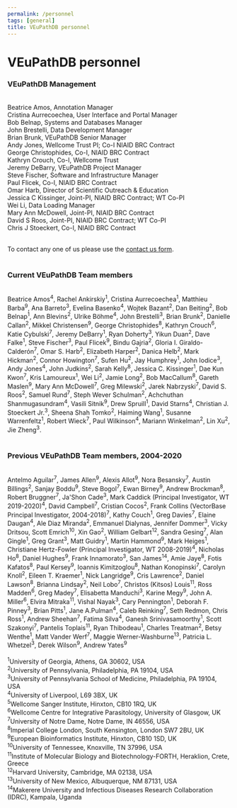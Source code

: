 ```yaml
---
permalink: /personnel
tags: [general]
title: VEuPathDB personnel
---
```

<h1>VEuPathDB personnel</h1>

<div class="static-content">

<h3>VEuPathDB Management</h3><br>

<div>
Beatrice Amos, Annotation Manager<br>
Cristina Aurrecoechea, User Interface and Portal Manager<br>
Bob Belnap, Systems and Databases Manager<br>
John Brestelli, Data Development Manager<br>
Brian Brunk, VEuPathDB Senior Manager<br>
Andy Jones, Wellcome Trust PI; Co-I NIAID BRC Contract <br>
George Christophides, Co-I, NIAID BRC Contract<br>
Kathryn Crouch, Co-I, Wellcome Trust<br>
Jeremy DeBarry, VEuPathDB Project Manager<br>
Steve Fischer, Software and Infrastructure Manager<br>
Paul Flicek, Co-I, NIAID BRC Contract<br>
Omar Harb, Director of Scientific Outreach & Education<br>
Jessica C Kissinger, Joint-PI, NIAID BRC Contract; WT Co-PI<br>
Wei Li, Data Loading Manager<br>
Mary Ann McDowell, Joint-PI, NIAID BRC Contract<br>
David S Roos, Joint-PI, NIAID BRC Contract; WT Co-PI<br>
Chris J Stoeckert, Co-I, NIAID BRC Contract<br><br>

To contact any one of us please use the <a href="/a/app/contact-us">contact us form</a>.<br><br>

<h3>Current VEuPathDB Team members</h3>
    <br>
    Beatrice Amos<sup>4</sup>, Rachel Ankirskiy<sup>1</sup>, Cristina Aurrecoechea<sup>1</sup>, Matthieu Barba<sup>9</sup>, Ana Barreto<sup>3</sup>, Evelina Basenko<sup>4</sup>, Wojtek Bazant<sup>2</sup>, Dan Beiting<sup>2</sup>, Bob Belnap<sup>1</sup>, Ann Blevins<sup>2</sup>, Ulrike B&#246;hme<sup>4</sup>, John Brestelli<sup>3</sup>, Brian Brunk<sup>2</sup>, Danielle Callan<sup>2</sup>, Mikkel Christensen<sup>9</sup>, George Christophides<sup>8</sup>, Kathryn Crouch<sup>6</sup>, Katie Cybulski<sup>7</sup>, Jeremy DeBarry<sup>1</sup>, Ryan Doherty<sup>3</sup>, Yikun Duan<sup>2</sup>, Dave Falke<sup>1</sup>, Steve Fischer<sup>3</sup>, Paul Flicek<sup>9</sup>, Bindu Gajria<sup>2</sup>, Gloria I. Giraldo-Calderón<sup>7</sup>, Omar S. Harb<sup>2</sup>, Elizabeth Harper<sup>2</sup>, Danica Helb<sup>2</sup>, Mark Hickman<sup>2</sup>, Connor Howington<sup>7</sup>, Sufen Hu<sup>2</sup>, Jay Humphrey<sup>1</sup>, John Iodice<sup>3</sup>, Andy Jones<sup>4</sup>, John Judkins<sup>2</sup>, Sarah Kelly<sup>8</sup>, Jessica C. Kissinger<sup>1</sup>, Dae Kun Kwon<sup>7</sup>, Kris Lamoureux<sup>1</sup>, Wei Li<sup>2</sup>, Jamie Long<sup>2</sup>, Bob MacCallum<sup>8</sup>, Gareth Maslen<sup>9</sup>, Mary Ann McDowell<sup>7</sup>, Greg Milewski<sup>2</sup>,  Jarek Nabrzyski<sup>7</sup>, David S. Roos<sup>2</sup>, Samuel Rund<sup>7</sup>, Steph Wever Schulman<sup>2</sup>, Achchuthan Shanmugasundram<sup>4</sup>, Vasili Sitnik<sup>9</sup>, Drew Spruill<sup>1</sup>, David Starns<sup>4</sup>, Christian J. Stoeckert Jr.<sup>3</sup>, Sheena Shah Tomko<sup>2</sup>, Haiming Wang<sup>1</sup>, Susanne Warrenfeltz<sup>1</sup>, Robert Wieck<sup>7</sup>, Paul Wilkinson<sup>4</sup>, Mariann Winkelman<sup>2</sup>, Lin Xu<sup>2</sup>, Jie Zheng<sup>3</sup>.
    <br><br>
<h3>Previous VEuPathDB Team members, 2004-2020</h3>
<br>
    Antelmo Aguilar<sup>7</sup>, James Allen<sup>9</sup>, Alexis Allot<sup>9</sup>, Nora Besansky<sup>7</sup>, Austin Billings<sup>2</sup>, Sanjay Boddu<sup>9</sup>, Steve Bogol<sup>7</sup>, Ewan Birney<sup>9</sup>, Andrew Brockman<sup>8</sup>, Robert Bruggner<sup>7</sup>, Ja'Shon Cade<sup>3</sup>, Mark Caddick (Principal Investigator, WT 2019-2020)<sup>4</sup>, David Campbell<sup>7</sup>, Cristian Cocos<sup>2</sup>, Frank Collins (VectorBase Principal Investigator, 2004-2018)<sup>7</sup>, Kathy Couch<sup>1</sup>, Greg Davies<sup>7</sup>, Elaine Daugan<sup>4</sup>, Ale Diaz Miranda<sup>2</sup>, Emmanuel Dialynas, Jennifer Dommer<sup>3</sup>, Vicky Dritsou, Scott Emrich<sup>10</sup>, Xin Gao<sup>2</sup>, William Gelbart<sup>12</sup>, Sandra Gesing<sup>7</sup>, Alan Gingle<sup>1</sup>, Greg Grant<sup>3</sup>, Matt Guidry<sup>1</sup>, Martin Hammond<sup>9</sup>, Mark Heiges<sup>1</sup>, Christiane Hertz-Fowler (Principal Investigator, WT 2008-2019)<sup>4</sup>, Nicholas Ho<sup>8</sup>, Daniel Hughes<sup>9</sup>, Frank Innamorato<sup>3</sup>, San James<sup>14</sup>, Amie Jaye<sup>8</sup>, Fotis Kafatos<sup>8</sup>, Paul Kersey<sup>9</sup>, Ioannis Kimitzoglou<sup>8</sup>, Nathan Konopinski<sup>7</sup>, Carolyn Knoll<sup>2</sup>, Eileen T. Kraemer<sup>1</sup>, Nick Langridge<sup>9</sup>, Cris Lawrence<sup>2</sup>, Daniel Lawson<sup>8</sup>, Brianna Lindsay<sup>2</sup>, Neil Lobo<sup>7</sup>, Christos (Kitsos) Louis<sup>11</sup>, Ross Madden<sup>6</sup>, Greg Madey<sup>7</sup>, Elisabetta Manduchi<sup>3</sup>, Karine Megy<sup>9</sup>, John A. Miller<sup>6</sup>, Elvira Mitraka<sup>11</sup>, Vishal Nayak<sup>3</sup>, Cary Pennington<sup>1</sup>, Deborah F. Pinney<sup>3</sup>, Brian Pitts<sup>1</sup>, Jane A.Pulman<sup>4</sup>, Caleb Reinking<sup>7</sup>, Seth Redmon, Chris Ross<sup>1</sup>, Andrew Sheehan<sup>7</sup>, Fatima Silva<sup>4</sup>, Ganesh Srinivasamoorthy<sup>1</sup>, Scott Szakonyi<sup>7</sup>, Pantelis Toplais<sup>11</sup>, Ryan Thibodeau<sup>1</sup>, Charles Treatman<sup>2</sup>, Betsy Wenthe<sup>1</sup>, Matt Vander Werf<sup>7</sup>, Maggie Werner-Washburne<sup>13</sup>, Patricia L. Whetzel<sup>3</sup>, Derek Wilson<sup>9</sup>, Andrew Yates<sup>9</sup>
    <br><br>
    <sup>1</sup>University of Georgia, Athens, GA 30602, USA<br>
<sup>2</sup>University of Pennsylvania, Philadelphia, PA 19104, USA<br>
<sup>3</sup>University of Pennsylvania School of Medicine, Philadelphia, PA 19104, USA<br>
<sup>4</sup>University of Liverpool, L69 3BX, UK<br>
<sup>5</sup>Wellcome Sanger Institute, Hinxton, CB10 1RQ, UK<br>
<sup>6</sup>Wellcome Centre for Integrative Parasitology, University of Glasgow, UK<br>
<sup>7</sup>University of Notre Dame, Notre Dame, IN  46556, USA<br>
<sup>8</sup>Imperial College London, South Kensington, London SW7 2BU, UK<br>
<sup>9</sup>European Bioinformatics Institute, Hinxton, CB10 1SD, UK<br>
<sup>10</sup>University of Tennessee, Knoxville, TN 37996, USA<br>
<sup>11</sup>Institute of Molecular Biology and Biotechnology-FORTH, Heraklion, Crete, Greece<br>
<sup>12</sup>Harvard University, Cambridge, MA 02138, USA<br>
<sup>13</sup>University of New Mexico, Albuquerque, NM 87131, USA<br>
<sup>14</sup>Makerere University and Infectious Diseases Research Collaboration (IDRC), Kampala, Uganda<br>
</div>
